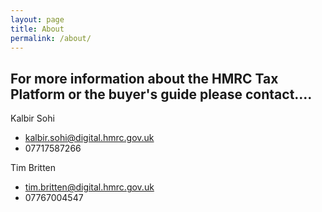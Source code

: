 ```yaml
---
layout: page
title: About
permalink: /about/
---
```




## For more information about the HMRC Tax Platform or the buyer's guide please contact....

Kalbir Sohi

* <kalbir.sohi@digital.hmrc.gov.uk>
* 07717587266

Tim Britten

* <tim.britten@digital.hmrc.gov.uk>
* 07767004547


